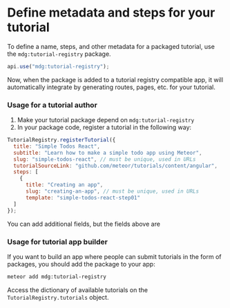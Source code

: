<h1>Define metadata and steps for your tutorial</h1>

To define a name, steps, and other metadata for a packaged tutorial, use the `mdg:tutorial-registry` package.

```js
api.use("mdg:tutorial-registry");
```

Now, when the package is added to a tutorial registry compatible app, it will automatically integrate by generating routes, pages, etc. for your tutorial.

### Usage for a tutorial author

1. Make your tutorial package depend on `mdg:tutorial-registry`
2. In your package code, register a tutorial in the following way:

```js
TutorialRegistry.registerTutorial({
  title: "Simple Todos React",
  subtitle: "Learn how to make a simple todo app using Meteor",
  slug: "simple-todos-react", // must be unique, used in URLs
  tutorialSourceLink: "github.com/meteor/tutorials/content/angular",
  steps: [
    {
      title: "Creating an app",
      slug: "creating-an-app", // must be unique, used in URLs
      template: "simple-todos-react-step01"
  ]
});
```

You can add additional fields, but the fields above are 

### Usage for tutorial app builder

If you want to build an app where people can submit tutorials in the form of packages, you should add the package to your app:

```sh
meteor add mdg:tutorial-registry
```

Access the dictionary of available tutorials on the `TutorialRegistry.tutorials` object.
